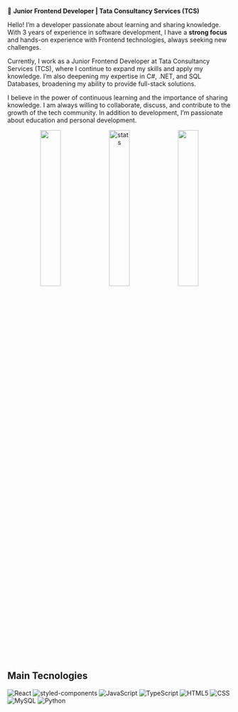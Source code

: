 🌟 **Junior Frontend Developer | Tata Consultancy Services (TCS)**

Hello! I’m a developer passionate about learning and sharing knowledge. With 3 years of experience in software development, I have a **strong focus** and hands-on experience with Frontend technologies, always seeking new challenges.

Currently, I work as a Junior Frontend Developer at Tata Consultancy Services (TCS), where I continue to expand my skills and apply my knowledge. I’m also deepening my expertise in C#, .NET, and SQL Databases, broadening my ability to provide full-stack solutions.

I believe in the power of continuous learning and the importance of sharing knowledge. I am always willing to collaborate, discuss, and contribute to the growth of the tech community. In addition to development, I’m passionate about education and personal development.

<div align="center" height: 150px;>
    <img width="30%" height: 150px; object-fit: cover; src="https://github-readme-stats.vercel.app/api?username=van-gomes&theme=gotham&show_icons=true" />
    <img width="30%" height: 150px; object-fit: cover; src="https://github-readme-streak-stats.herokuapp.com/?user=van-gomes&theme=gotham" alt="stats" />
    <img width="30%" height: 150px; object-fit: cover; src="https://github-readme-stats.vercel.app/api/top-langs/?username=van-gomes&langs_count=6&theme=gotham&layout=compact" />
</div>

<br/>

## Main Tecnologies

![React](	https://img.shields.io/badge/React-20232A?style=flat&logo=react&logoColor=61DAFB)
![styled-components](https://img.shields.io/badge/styled--components-DB7093?style=flat&logo=styled-components&logoColor=white)
![JavaScript](https://img.shields.io/badge/JavaScript-F7DF1E?style=flat&logo=javascript&logoColor=black)
![TypeScript](https://img.shields.io/badge/TypeScript-007ACC?style=flat&logo=typescript&logoColor=white)
![HTML5](https://img.shields.io/badge/HTML5-E34F26?style=flat&logo=html5&logoColor=white)
![CSS](https://img.shields.io/badge/CSS3-1572B6?style=flat&logo=css3&logoColor=white)
![MySQL](https://img.shields.io/badge/MySQL-00000F?style=flat&logo=mysql&logoColor=white)
![Python](https://img.shields.io/badge/Python-14354C?style=flat&logo=python&logoColor=1572B6)

